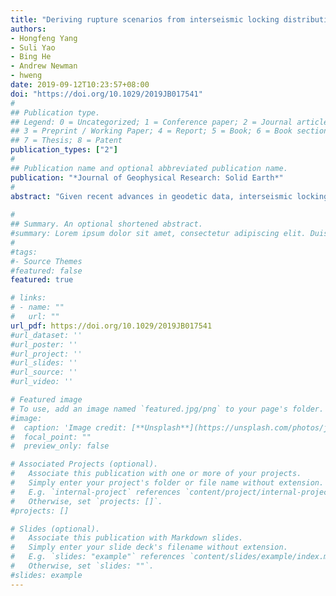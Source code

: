 ```yaml
---
title: "Deriving rupture scenarios from interseismic locking distributions along the subduction megathrust"
authors:
- Hongfeng Yang
- Suli Yao
- Bing He
- Andrew Newman
- hweng
date: 2019-09-12T10:23:57+08:00
doi: "https://doi.org/10.1029/2019JB017541"
#
## Publication type.
## Legend: 0 = Uncategorized; 1 = Conference paper; 2 = Journal article;
## 3 = Preprint / Working Paper; 4 = Report; 5 = Book; 6 = Book section;
## 7 = Thesis; 8 = Patent
publication_types: ["2"]
#
## Publication name and optional abbreviated publication name.
publication: "*Journal of Geophysical Research: Solid Earth*"
#
abstract: "Given recent advances in geodetic data, interseismic locking models along the megathrust now become useful to qualitatively evaluate future earthquake potential. However, an individual earthquake's true rupture potential is challenging, as it depends on more than just a static image of prior locking. Here, we test the determinism of interseismic locking models using spontaneous rupture simulations and the well-resolved processes associated with the 2012 moment magnitude (Mw) 7.6 Nicoya earthquake. To do so, we estimate initial megathrust stress from locking by assuming that the entire slip deficit will be released in the next megathrust earthquake. Then we initiate spontaneous ruptures at the hypocenter of the 2012 Nicoya earthquake. We find scenarios that approximate the same coseismic slip distribution and final earthquake moment magnitude as obtained from seismic and geodetic observations, demonstrating that deriving potential rupture scenarios from interseismic locking is feasible. We also find that spontaneous rupture scenarios from different locking models differ in moment rate duration and thus ground motion prediction, although the final slip distribution and moment magnitude were similar. The results highlight that quantifying rupture scenarios and ground motions from reliable locking models by dynamic rupture simulations can be an effective tool for seismic hazard assessment in subduction zones."
 
#
## Summary. An optional shortened abstract.
#summary: Lorem ipsum dolor sit amet, consectetur adipiscing elit. Duis posuere tellus ac convallis placerat. Proin tincidunt magna sed ex sollicitudin condimentum.
#
#tags:
#- Source Themes
#featured: false
featured: true

# links:
# - name: ""
#   url: ""
url_pdf: https://doi.org/10.1029/2019JB017541
#url_dataset: ''
#url_poster: ''
#url_project: ''
#url_slides: ''
#url_source: ''
#url_video: ''

# Featured image
# To use, add an image named `featured.jpg/png` to your page's folder. 
#image:
#  caption: 'Image credit: [**Unsplash**](https://unsplash.com/photos/jdD8gXaTZsc)'
#  focal_point: ""
#  preview_only: false

# Associated Projects (optional).
#   Associate this publication with one or more of your projects.
#   Simply enter your project's folder or file name without extension.
#   E.g. `internal-project` references `content/project/internal-project/index.md`.
#   Otherwise, set `projects: []`.
#projects: []

# Slides (optional).
#   Associate this publication with Markdown slides.
#   Simply enter your slide deck's filename without extension.
#   E.g. `slides: "example"` references `content/slides/example/index.md`.
#   Otherwise, set `slides: ""`.
#slides: example
---
```


